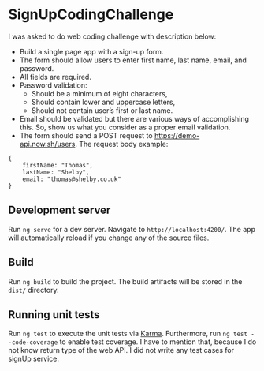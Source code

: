 # SignUpCodingChallenge

I was asked to do web coding challenge with description below:
* Build a single page app with a sign-up form.
* The form should allow users to enter first name, last name, email, and password.
* All fields are required.
* Password validation:
    * Should be a minimum of eight characters,
    * Should contain lower and uppercase letters,
    * Should not contain user’s first or last name.
* Email should be validated but there are various ways of accomplishing this. So, show us what
you consider as a proper email validation.
* The form should send a POST request to https://demo-api.now.sh/users. The request body
example:
```
{
    firstName: "Thomas",
    lastName: "Shelby",
    email: "thomas@shelby.co.uk"
}
```

## Development server

Run `ng serve` for a dev server. Navigate to `http://localhost:4200/`. The app will automatically reload if you change any of the source files.

## Build

Run `ng build` to build the project. The build artifacts will be stored in the `dist/` directory.

## Running unit tests

Run `ng test` to execute the unit tests via [Karma](https://karma-runner.github.io). Furthermore, run `ng test --code-coverage` to enable test coverage. I have to mention that, because I do not know return type of the web API. I did not write any test cases for signUp service.